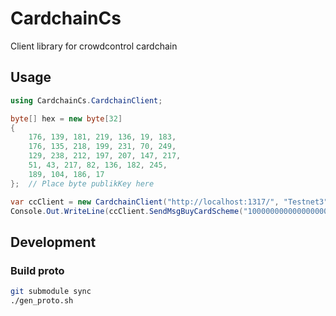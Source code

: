 # CardchainCs
Client library for crowdcontrol cardchain

## Usage
```c#
using CardchainCs.CardchainClient;

byte[] hex = new byte[32]
{
	176, 139, 181, 219, 136, 19, 183,
	176, 135, 218, 199, 231, 70, 249,
	129, 238, 212, 197, 207, 147, 217,
	51, 43, 217, 82, 136, 182, 245,
	189, 104, 186, 17
};  // Place byte publikKey here

var ccClient = new CardchainClient("http://localhost:1317/", "Testnet3", hex);
Console.Out.WriteLine(ccClient.SendMsgBuyCardScheme("10000000000000000000", "ucredits").Result);
```

## Development
### Build proto
```bash
git submodule sync
./gen_proto.sh
```
